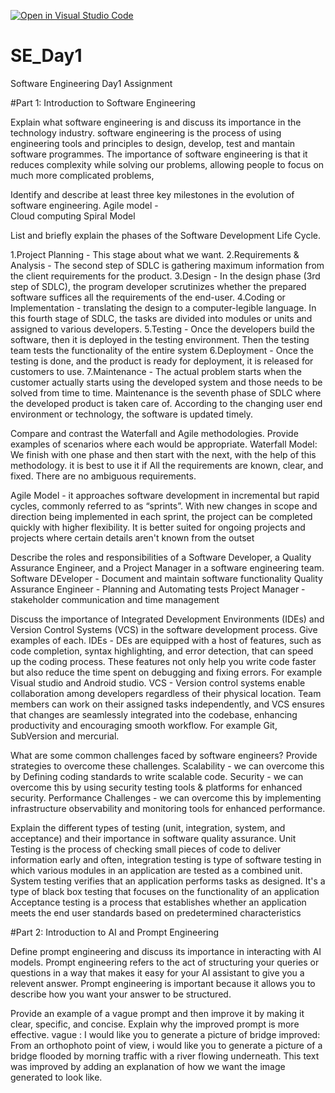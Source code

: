 [![Open in Visual Studio Code](https://classroom.github.com/assets/open-in-vscode-2e0aaae1b6195c2367325f4f02e2d04e9abb55f0b24a779b69b11b9e10269abc.svg)](https://classroom.github.com/online_ide?assignment_repo_id=15565986&assignment_repo_type=AssignmentRepo)
# SE_Day1
Software Engineering Day1 Assignment

#Part 1: Introduction to Software Engineering

Explain what software engineering is and discuss its importance in the technology industry.
software engineering is the process of using engineering tools and principles to design, develop, test and mantain software programmes.
The importance of software engineering is that it reduces complexity while solving our problems, allowing people to focus on much more complicated problems,

Identify and describe at least three key milestones in the evolution of software engineering.
Agile model -  
Cloud computing
Spiral Model

List and briefly explain the phases of the Software Development Life Cycle.

1.Project Planning - This stage about what we want.
2.Requirements & Analysis - The second step of SDLC is gathering maximum information from the client requirements for the product.
3.Design - In the design phase (3rd step of SDLC), the program developer scrutinizes whether the prepared software suffices all the requirements of the end-user.
4.Coding or Implementation - translating the design to a computer-legible language. In this fourth stage of SDLC, the tasks are divided into modules or units and assigned to various developers.
5.Testing - Once the developers build the software, then it is deployed in the testing environment. Then the testing team tests the functionality of the entire system
6.Deployment - Once the testing is done, and the product is ready for deployment, it is released for customers to use.
7.Maintenance - The actual problem starts when the customer actually starts using the developed system and those needs to be solved from time to time. Maintenance is the seventh phase of SDLC where the developed product is taken care of. According to the changing user end environment or technology, the software is updated timely.


Compare and contrast the Waterfall and Agile methodologies. Provide examples of scenarios where each would be appropriate.
Waterfall Model:  We finish with one phase and then start with the next, with the help of this methodology. it is best to use it if All the requirements are known, clear, and fixed. There are no ambiguous requirements.

Agile Model -  it approaches software development in incremental but rapid cycles, commonly referred to as “sprints”. With new changes in scope and direction being implemented in each sprint, the project can be completed quickly with higher flexibility. It is  better suited for ongoing projects and projects where certain details aren't known from the outset

Describe the roles and responsibilities of a Software Developer, a Quality Assurance Engineer, and a Project Manager in a software engineering team.
Software DEveloper - Document and maintain software functionality
Quality Assurance Engineer - Planning and Automating tests
Project Manager - stakeholder communication and time management


Discuss the importance of Integrated Development Environments (IDEs) and Version Control Systems (VCS) in the software development process. Give examples of each.
IDEs - DEs are equipped with a host of features, such as code completion, syntax highlighting, and error detection, that can speed up the coding process. These features not only help you write code faster but also reduce the time spent on debugging and fixing errors. For example Visual studio and Android studio.
VCS - Version control systems enable collaboration among developers regardless of their physical location. Team members can work on their assigned tasks independently, and VCS ensures that changes are seamlessly integrated into the codebase, enhancing productivity and encouraging smooth workflow. For example Git, SubVersion and mercurial.


What are some common challenges faced by software engineers? Provide strategies to overcome these challenges.
Scalability - we can overcome this by Defining coding standards to write scalable code.
Security - we can overcome this by using security testing tools & platforms for enhanced security.
Performance Challenges - we can overcome this by implementing infrastructure observability and monitoring tools for enhanced performance.


Explain the different types of testing (unit, integration, system, and acceptance) and their importance in software quality assurance.
Unit Testing is the process of checking small pieces of code to deliver information early and often,
integration testing is  type of software testing in which various modules in an application are tested as a combined unit.
System testing verifies that an application performs tasks as designed. It's a type of black box testing that focuses on the functionality of an application 
Acceptance testing is a process that establishes whether an application meets the end user standards based on predetermined characteristics

#Part 2: Introduction to AI and Prompt Engineering


Define prompt engineering and discuss its importance in interacting with AI models.
Prompt engineering refers to the act of structuring your queries or questions in a way that makes it easy for your AI assistant to give you a relevent answer. Prompt engineering is important because it allows you to describe how you want your answer to be structured.


Provide an example of a vague prompt and then improve it by making it clear, specific, and concise. Explain why the improved prompt is more effective.
vague : I would like you to generate a picture of bridge 
improved: From an orthophoto point of view, i would like you to generate a picture of a bridge flooded by morning traffic with a river flowing underneath. 
This text was improved by adding an explanation of how we want the image generated to look like.
